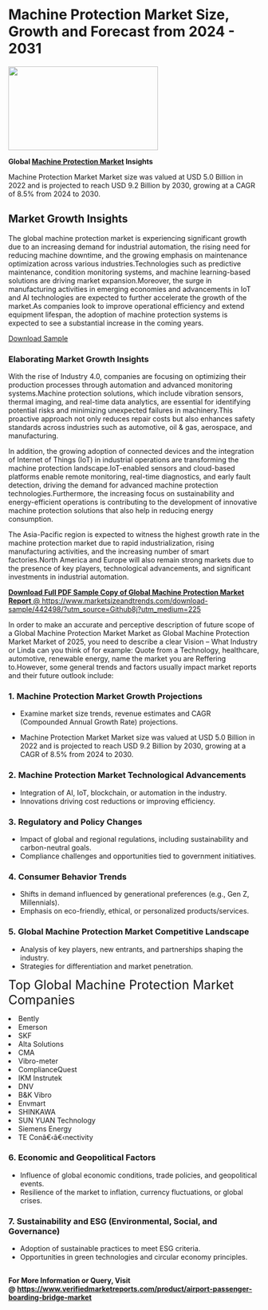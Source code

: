 <H1>Machine Protection Market Size, Growth and Forecast from 2024 - 2031</H1><img class="aligncenter size-medium wp-image-584254" src="https://thirdeyenews.in/wp-content/uploads/2024/09/Global-Market-Research-300x168.jpeg" alt="" width="300" height="168" /><p><strong>Global&nbsp;<a href="https://www.marketsizeandtrends.com/download-sample/442498/?utm_source=Github8j?utm_medium=225">Machine Protection Market</a> Insights</strong></p><p>Machine Protection Market Market size was valued at USD 5.0 Billion in 2022 and is projected to reach USD 9.2 Billion by 2030, growing at a CAGR of 8.5% from 2024 to 2030.</p><p><h2>Market Growth Insights</h2> <p>The global machine protection market is experiencing significant growth due to an increasing demand for industrial automation, the rising need for reducing machine downtime, and the growing emphasis on maintenance optimization across various industries.Technologies such as predictive maintenance, condition monitoring systems, and machine learning-based solutions are driving market expansion.Moreover, the surge in manufacturing activities in emerging economies and advancements in IoT and AI technologies are expected to further accelerate the growth of the market.As companies look to improve operational efficiency and extend equipment lifespan, the adoption of machine protection systems is expected to see a substantial increase in the coming years.</p> <p><a href="download_sample_link">Download Sample</a></p> <h3>Elaborating Market Growth Insights</h3> <p>With the rise of Industry 4.0, companies are focusing on optimizing their production processes through automation and advanced monitoring systems.Machine protection solutions, which include vibration sensors, thermal imaging, and real-time data analytics, are essential for identifying potential risks and minimizing unexpected failures in machinery.This proactive approach not only reduces repair costs but also enhances safety standards across industries such as automotive, oil & gas, aerospace, and manufacturing.</p> <p>In addition, the growing adoption of connected devices and the integration of Internet of Things (IoT) in industrial operations are transforming the machine protection landscape.IoT-enabled sensors and cloud-based platforms enable remote monitoring, real-time diagnostics, and early fault detection, driving the demand for advanced machine protection technologies.Furthermore, the increasing focus on sustainability and energy-efficient operations is contributing to the development of innovative machine protection solutions that also help in reducing energy consumption.</p> <p>The Asia-Pacific region is expected to witness the highest growth rate in the machine protection market due to rapid industrialization, rising manufacturing activities, and the increasing number of smart factories.North America and Europe will also remain strong markets due to the presence of key players, technological advancements, and significant investments in industrial automation.</p> <p><a href="get_more_link"></p><p><span class=""><strong>Download Full PDF Sample Copy of Global Machine Protection Market Report</strong> @ <a href="https://www.marketsizeandtrends.com/download-sample/442498/?utm_source=Github8j?utm_medium=225" target="_blank">https://www.marketsizeandtrends.com/download-sample/442498/?utm_source=Github8j?utm_medium=225</a></span></p><p>In order to make an accurate and perceptive description of future scope of a Global&nbsp;Machine Protection Market Market as Global&nbsp;Machine Protection Market Market of 2025, you need to describe a clear Vision &ndash; What Industry or Linda can you think of for example: Quote from a Technology, healthcare, automotive, renewable energy, name the market you are Reffering to.However, some general trends and factors usually impact market reports and their future outlook include:</p><h3>1.&nbsp;<strong>Machine Protection Market Growth Projections</strong></h3><ul><li>Examine market size trends, revenue estimates and CAGR (Compounded Annual Growth Rate) projections.</li><li><p>Machine Protection Market Market size was valued at USD 5.0 Billion in 2022 and is projected to reach USD 9.2 Billion by 2030, growing at a CAGR of 8.5% from 2024 to 2030.</p></li></ul><h3>2.&nbsp;<strong>Machine Protection Market Technological Advancements</strong></h3><ul><li>Integration of AI, IoT, blockchain, or automation in the industry.</li><li>Innovations driving cost reductions or improving efficiency.</li></ul><h3>3.&nbsp;<strong>Regulatory and Policy Changes</strong></h3><ul><li>Impact of global and regional regulations, including sustainability and carbon-neutral goals.</li><li>Compliance challenges and opportunities tied to government initiatives.</li></ul><h3>4.&nbsp;<strong>Consumer Behavior Trends</strong></h3><ul><li>Shifts in demand influenced by generational preferences (e.g., Gen Z, Millennials).</li><li>Emphasis on eco-friendly, ethical, or personalized products/services.</li></ul><h3>5.&nbsp;<strong>Global Machine Protection Market Competitive Landscape</strong></h3><ul><li>Analysis of key players, new entrants, and partnerships shaping the industry.</li><li>Strategies for differentiation and market penetration.</li></ul><p data-pm-slice="1 1 []"><span style="color: inherit; font-family: inherit; font-size: 25px;">Top Global Machine Protection Market Companies</span></p><div class="" data-test-id=""><p><li>Bently</li><li> Emerson</li><li> SKF</li><li> Alta Solutions</li><li> CMA</li><li> Vibro-meter</li><li> ComplianceQuest</li><li> IKM Instrutek</li><li> DNV</li><li> B&K Vibro</li><li> Envmart</li><li> SHINKAWA</li><li> SUN YUAN Technology</li><li> Siemens Energy</li><li> TE Conâ€‹â€‹nectivity</li></p></div><h3>6.&nbsp;<strong>Economic and Geopolitical Factors</strong></h3><ul><li>Influence of global economic conditions, trade policies, and geopolitical events.</li><li>Resilience of the market to inflation, currency fluctuations, or global crises.</li></ul><h3>7.&nbsp;<strong>Sustainability and ESG (Environmental, Social, and Governance)</strong></h3><ul><li>Adoption of sustainable practices to meet ESG criteria.</li><li>Opportunities in green technologies and circular economy principles.</li></ul><h2><strong style="font-size: 14px;">For More Information or Query, Visit @&nbsp;</strong><a style="background-color: #ffffff; font-size: 14px;" href="https://www.marketsizeandtrends.com/report/machine-protection-market/" target="_blank">https://www.verifiedmarketreports.com/product/airport-passenger-boarding-bridge-market</a></h2>